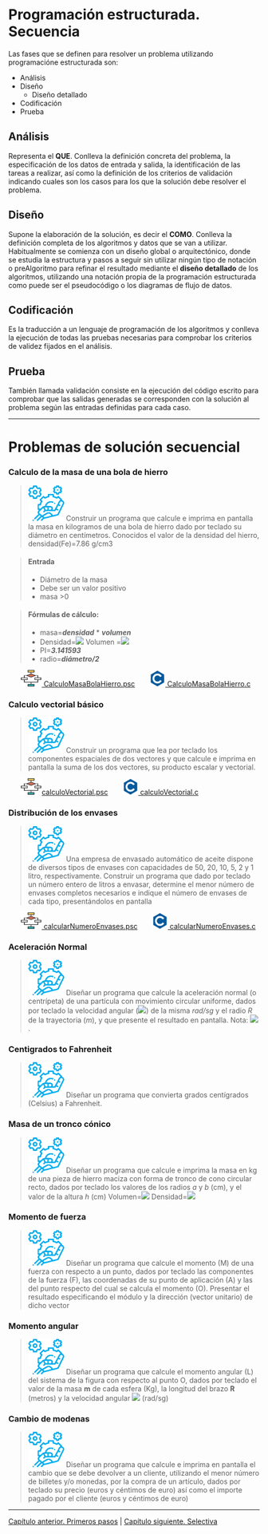 # Programación estructurada. Secuencia

Las fases que se definen para resolver un problema utilizando programacióne estructurada son:

- Análisis
- Diseño
    - Diseño detallado
- Codificación
- Prueba

## **Análisis**
Representa el **QUE**. Conlleva la definición concreta del problema, la especificación de los datos de entrada y salida, la identificación de las tareas a realizar, así como la definición de los criterios de validación indicando cuales son los casos para los que la solución debe resolver el problema.

## **Diseño**
Supone la elaboración de la solución, es decir el **COMO**. Conlleva la definición completa de los algoritmos y datos que se van a utilizar. Habitualmente se comienza con un diseño global o arquitectónico, donde se estudia la estructura y pasos a seguir sin utilizar ningún tipo de notación o preAlgoritmo  para refinar el resultado mediante el **diseño detallado** de los algoritmos, utilizando una notación propia de la programación estructurada como puede ser el pseudocódigo o los diagramas de flujo de datos.


## **Codificación**
Es la traducción a un lenguaje de programación de los algoritmos y conlleva la ejecución de todas las pruebas necesarias para comprobar los criterios de validez fijados en el análisis.

## **Prueba**
También llamada validación consiste en la ejecución del código escrito para comprobar que las salidas generadas se corresponden con la solución al problema según las entradas definidas para cada caso.

*******************************************

# Problemas de solución secuencial

### Calculo de la masa de una bola de hierro

><img src="iconos/prob.png">
> Construir un programa que calcule e imprima en pantalla la masa en kilogramos de una bola de hierro dado por teclado su diámetro en centímetros. Conocidos el valor de la densidad del hierro, densidad(Fe)=7.86 g/cm3

> #### Entrada
> - Diámetro de la masa
> - Debe ser un valor positivo
> - masa >0

> #### Fórmulas de cálculo:
> - masa=***densidad*** * ***volumen***
> - Densidad=<img src="https://render.githubusercontent.com/render/math?math=7.86 \quad g/cm^3">
> Volumen =<img src="https://render.githubusercontent.com/render/math?math=4/3*PI*radio^3">
> - PI=***3.141593***
> - radio=***diámetro/2***

&ensp;&ensp;&ensp;  <img src="iconos/pseudo.png">[  CalculoMasaBolaHierro.psc](./Secuencial/CalcularMasaBolaHierro.psc)
&ensp;&ensp;&ensp;  <img src="iconos/c.png">[ CalculoMasaBolaHierro.c](./Secuencial/CalcularMasaBolaHierro.c)


### Calculo vectorial básico

>  <img src="iconos/prob.png">
> Construir un programa que lea por teclado los componentes espaciales de dos vectores y que calcule e imprima en pantalla la suma de los dos vectores, su producto escalar y  vectorial.

&ensp;&ensp;&ensp;  <img src="iconos/pseudo.png">[calculoVectorial.psc](./Secuencial/calculoVectorial.psc)
&ensp;&ensp;&ensp;  <img src="iconos/c.png">[  calculoVectorial.c](./Secuencial/calculoVectorial.c)


### Distribución de los envases

>   <img src="iconos/prob.png"> Una empresa de envasado automático de aceite dispone de diversos tipos de envases con capacidades de 50, 20, 10, 5, 2 y 1 litro, respectivamente. Construir un programa que dado por teclado un número entero de litros a envasar, determine el menor número de envases completos necesarios e indique el número de envases de cada tipo, presentándolos en pantalla

&ensp;&ensp;&ensp;  <img src="iconos/pseudo.png">[ calcularNumeroEnvases.psc](./Secuencial/calcularNumeroEnvases.psc)
&ensp;&ensp;&ensp;  <img src="iconos/c.png">[ calcularNumeroEnvases.c](./Secuencial/calcularNumeroEnvases.c)



### Aceleración Normal

>   <img src="iconos/prob.png"> Diseñar un programa que calcule la aceleración normal (o centrípeta) de una partícula con movimiento circular uniforme, dados por teclado la velocidad angular (<img src="https://render.githubusercontent.com/render/math?math=\omega">) de la misma *rad/sg* y el radio *R* de la trayectoria (*m*), y que presente el resultado en pantalla. Nota:	<img src="https://render.githubusercontent.com/render/math?math=a_N=\omega^2R">.


### Centigrados to Fahrenheit

>   <img src="iconos/prob.png"> Diseñar un programa que convierta grados centígrados (Celsius) a Fahrenheit.

### Masa de un tronco cónico
>   <img src="iconos/prob.png"> Diseñar un programa que calcule e imprima la masa en kg de una pieza de hierro maciza con forma de tronco de cono circular recto, dados por teclado los valores de los radios *a* y *b* (cm), y el valor de la altura *h* (cm)
Volumen=<img src="https://render.githubusercontent.com/render/math?math=\pi h(a^2+ab+b^2)/3">
Densidad=<img src="https://render.githubusercontent.com/render/math?math=7.86 \quad g/cm^3">


### Momento de fuerza
>   <img src="iconos/prob.png"> Diseñar un programa que calcule el momento (M) de una fuerza con respecto a un punto, dados por teclado las componentes de la fuerza (F), las coordenadas de su punto de aplicación (A) y las del punto respecto del cual se calcula el momento (O). Presentar el resultado especificando el módulo y la dirección (vector unitario) de dicho vector


### Momento angular
>   <img src="iconos/prob.png"> Diseñar un programa que calcule el momento angular (L) del sistema de la figura con respecto al punto O, dados por teclado el valor de la masa  **m** de cada esfera (Kg), la longitud del brazo **R** (metros) y la velocidad angular <img src="https://render.githubusercontent.com/render/math?math=$\omega$"> (rad/sg)


### Cambio de modenas
>   <img src="iconos/prob.png"> Diseñar un programa que calcule e imprima en pantalla el cambio que se debe devolver a un cliente, utilizando el menor número de billetes y/o monedas, por la compra de un artículo, dados por teclado su precio (euros y céntimos de euro) así como el importe pagado por el cliente (euros y céntimos de euro)

********************************
[Capítulo anterior. Primeros pasos](primerospasos.md)
|
[Capítulo siguiente. Selectiva ](selectiva.md)
